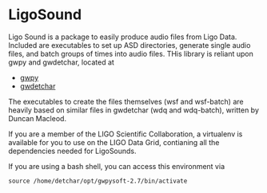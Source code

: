 # LigoSound

Ligo Sound is a package to easily produce audio files from Ligo Data. Included are executables to set up ASD directories, generate single audio files, and batch groups of times into audio files. THis library is reliant upon gwpy and gwdetchar, located at 

* [gwpy](https://github.com/gwpy/gwpy)
* [gwdetchar](https://github.com/ligovirgo/gwdetchar)

The executables to create the files themselves (wsf and wsf-batch) are heavily based on similar files in gwdetchar (wdq and wdq-batch), written by Duncan Macleod.

If you are a member of the LIGO Scientific Collaboration, a virtualenv is available for you to use on the LIGO Data Grid, contianing all the dependencies needed for LigoSounds.

If you are using a bash shell, you can access this environment via 

`source /home/detchar/opt/gwpysoft-2.7/bin/activate`
